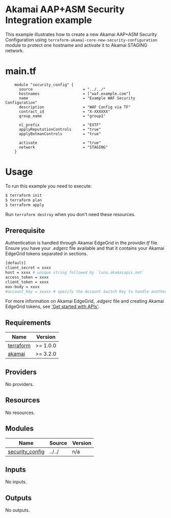 # Akamai AAP+ASM Security Integration example

This example illustrates how to create a new Akamai AAP+ASM Security Configuration using `terraform-akamai-core-new-security-configuration` module to protect one hostname and activate it to Akamai STAGING network.

# main.tf

```hcl
    module "security_config" {
      source                      = "../../"
      hostnames                   = ["waf.example.com"]
      name                        = "Example WAF Security Configuration"
      description                 = "WAF Config via TF"
      contract_id                 = "X-XXXXXX"
      group_name                  = "group1"

      nl_prefix                   = "EXTF"
      applyReputationControls     = "true"
      applyBotmanControls         = "true"

      activate                    = "true"
      network                     = "STAGING"
    }
```
# Usage

To run this example you need to execute:

```bash
$ terraform init
$ terraform plan
$ terraform apply
```
Run `terraform destroy` when you don't need these resources.

<!-- BEGIN_AUTOMATED_TF_DOCS_BLOCK -->

## Prerequisite
Authentication is handled through Akamai EdgeGrid in the _provider.tf_ file.
Ensure you have your _.edgerc_ file available and that it contains your Akamai EdgeGrid tokens separated in sections.
```bash
[default]
client_secret = xxxx
host = xxxx # unique string followed by `luna.akamaiapis.net`
access_token = xxxx
client_token = xxxx
max-body = xxxx
#account_key = xxxxx # specify the Account Switch Key to handle another another account with your Akamai Internal Credentials
```
For more information on Akamai EdgeGrid, _.edgerc_ file and creating Akamai EdgeGrid tokens, see ['Get started with APIs'](https://techdocs.akamai.com/developer/docs/set-up-authentication-credentials).


## Requirements

| Name | Version |
|------|---------|
| <a name="requirement_terraform"></a> [terraform](#requirement\_terraform) | >= 1.0.0 |
| <a name="requirement_akamai"></a> [akamai](#requirement\_akamai) | >= 3.2.0 |

## Providers

No providers.

## Resources

No resources.

## Modules

| Name | Source | Version |
|------|--------|---------|
| <a name="module_security_config"></a> [security\_config](#module\_security\_config) | ../../ | n/a |

## Inputs

No inputs.

## Outputs

No outputs.
<!-- END_AUTOMATED_TF_DOCS_BLOCK -->
